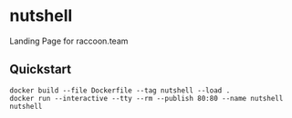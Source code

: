 # nutshell

Landing Page for raccoon.team

## Quickstart

```shell
docker build --file Dockerfile --tag nutshell --load .
docker run --interactive --tty --rm --publish 80:80 --name nutshell nutshell
```
